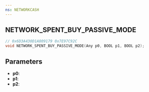 ```yaml
---
ns: NETWORKCASH
---
```

## NETWORK_SPENT_BUY_PASSIVE_MODE

```c
// 0x6D3A430D1A809179 0x7E97C92C
void NETWORK_SPENT_BUY_PASSIVE_MODE(Any p0, BOOL p1, BOOL p2);
```


## Parameters
* **p0**: 
* **p1**: 
* **p2**: 

